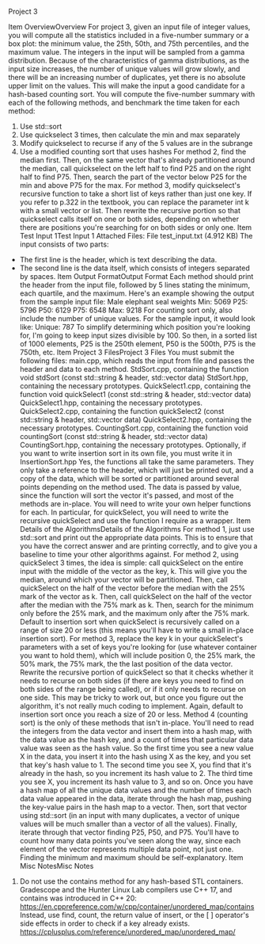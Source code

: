 Project 3
 
Item
OverviewOverview
For project 3, given an input file of integer values, you will compute all the statistics included in a five-number summary or a box plot: the minimum value, the 25th, 50th, and 75th percentiles, and the maximum value.
The integers in the input will be sampled from a gamma distribution. Because of the characteristics of gamma distributions, as the input size increases, the number of unique values will grow slowly, and there will be an increasing number of duplicates, yet there is no absolute upper limit on the values. This will make the input a good candidate for a hash-based counting sort.
You will compute the five-number summary with each of the following methods, and benchmark the time taken for each method:
1) Use std::sort
2) Use quickselect 3 times, then calculate the min and max separately
3) Modify quickselect to recurse if any of the 5 values are in the subrange
4) Use a modified counting sort that uses hashes
For method 2, find the median first. Then, on the same vector that's already partitioned around the median, call quickselect on the left half to find P25 and on the right half to find P75. Then, search the part of the vector below P25 for the min and above P75 for the max.
For method 3, modify quickselect's recursive function to take a short list of keys rather than just one key. If you refer to p.322 in the textbook, you can replace the parameter int k with a small vector or list. Then rewrite the recursive portion so that quickselect calls itself on one or both sides, depending on whether there are positions you're searching for on both sides or only one.
Item
Test Input 1Test Input 1
Attached Files:
File test_input.txt (4.912 KB)
The input consists of two parts:
- The first line is the header, which is text describing the data.
- The second line is the data itself, which consists of integers separated by spaces.
Item
Output FormatOutput Format
Each method should print the header from the input file, followed by 5 lines stating the minimum, each quartile, and the maximum.
Here's an example showing the output from the sample input file:
Male elephant seal weights
Min: 5069
P25: 5796
P50: 6129
P75: 6548
Max: 9218
For counting sort only, also include the number of unique values. For the sample input, it would look like:
Unique: 787
To simplify determining which position you're looking for, I'm going to keep input sizes divisible by 100. So then, in a sorted list of 1000 elements, P25 is the 250th element, P50 is the 500th, P75 is the 750th, etc.
Item
Project 3 FilesProject 3 Files
You must submit the following files:
main.cpp, which reads the input from file and passes the header and data to each method.
StdSort.cpp, containing the function void stdSort (const std::string & header, std::vector<int> data)
StdSort.hpp, containing the necessary prototypes.
QuickSelect1.cpp, containing the function void quickSelect1 (const std::string & header, std::vector<int> data)
QuickSelect1.hpp, containing the necessary prototypes.
QuickSelect2.cpp, containing the function quickSelect2 (const std::string & header, std::vector<int> data)
QuickSelect2.hpp, containing the necessary prototypes.
CountingSort.cpp, containing the function void countingSort (const std::string & header, std::vector<int> data)
CountingSort.hpp, containing the necessary prototypes.
Optionally, if you want to write insertion sort in its own file, you must write it in InsertionSort.hpp
Yes, the functions all take the same parameters. They only take a reference to the header, which will just be printed out, and a copy of the data, which will be sorted or partitioned around several points depending on the method used.
The data is passed by value, since the function will sort the vector it's passed, and most of the methods are in-place.
You will need to write your own helper functions for each. In particular, for quickSelect, you will need to write the recursive quickSelect and use the function I require as a wrapper.
Item
Details of the AlgorithmsDetails of the Algorithms
For method 1, just use std::sort and print out the appropriate data points. This is to ensure that you have the correct answer and are printing correctly, and to give you a baseline to time your other algorithms against.
For method 2, using quickSelect 3 times, the idea is simple: call quickSelect on the entire input with the middle of the vector as the key, k. This will give you the median, around which your vector will be partitioned. Then, call quickSelect on the half of the vector before the median with the 25% mark of the vector as k. Then, call quickSelect on the half of the vector after the median with the 75% mark as k. Then, search for the minimum only before the 25% mark, and the maximum only after the 75% mark. Default to insertion sort when quickSelect is recursively called on a range of size 20 or less (this means you'll have to write a small in-place insertion sort).
For method 3, replace the key k in your quickSelect's parameters with a set of keys you're looking for (use whatever container you want to hold them), which will include position 0, the 25% mark, the 50% mark, the 75% mark, the the last position of the data vector. Rewrite the recursive portion of quickSelect so that it checks whether it needs to recurse on both sides (if there are keys you need to find on both sides of the range being called), or if it only needs to recurse on one side. This may be tricky to work out, but once you figure out the algorithm, it's not really much coding to implement. Again, default to insertion sort once you reach a size of 20 or less.
Method 4 (counting sort) is the only of these methods that isn't in-place. You'll need to read the integers from the data vector and insert them into a hash map, with the data value as the hash key, and a count of times that particular data value was seen as the hash value. So the first time you see a new value X in the data, you insert it into the hash using X as the key, and you set that key's hash value to 1. The second time you see X, you find that it's already in the hash, so you increment its hash value to 2. The third time you see X, you increment its hash value to 3, and so on.
Once you have a hash map of all the unique data values and the number of times each data value appeared in the data, iterate through the hash map, pushing the key-value pairs in the hash map to a vector. Then, sort that vector using std::sort (in an input with many duplicates, a vector of unique values will be much smaller than a vector of all the values). Finally, iterate through that vector finding P25, P50, and P75. You'll have to count how many data points you've seen along the way, since each element of the vector represents multiple data point, not just one. Finding the minimum and maximum should be self-explanatory.
Item
Misc NotesMisc Notes
1) Do not use the contains method for any hash-based STL containers. Gradescope and the Hunter Linux Lab compilers use C++ 17, and contains was introduced in C++ 20: https://en.cppreference.com/w/cpp/container/unordered_map/contains
Instead, use find, count, the return value of insert, or the [ ] operator's side effects in order to check if a key already exists. https://cplusplus.com/reference/unordered_map/unordered_map/